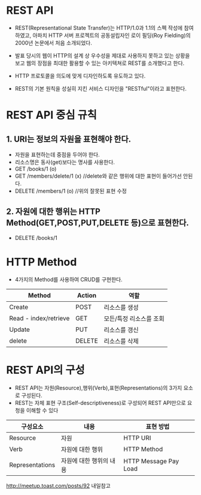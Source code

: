 # REST API

- REST(Representational State Transfer)는 HTTP/1.0과 1.1의 스펙 작성에 참여하였고, 아파치 HTTP 서버 프로젝트의 공동설립자인 로이 필딩(Roy Fielding)의 2000년 논문에서 처음 소개되었다.

- 발표 당시의 웹이 HTTP의 설계 상 우수성을 제대로 사용하지 못하고 있는 상황을 보고 웹의 장점을 최대한 활용할 수 있는 아키텍쳐로 REST를 소개했다고 한다.

- HTTP 프로토콜을 의도에 맞게 디자인하도록 유도하고 있다.

- REST의 기본 원칙을 성실히 지킨 서비스 디자인을 "RESTful"이라고 표현한다.


# REST API 중심 규칙

## 1. URI는 정보의 자원을 표현해야 한다.
- 자원을 표현하는데 중점을 두어야 한다.
- 리소스명은 동사(get)보다는 명사를 사용한다.
- GET /books/1 (o)
- GET /members/delete/1 (x) //delete와 같은 행위에 대한 표현이 들어가선 안된다.
- DELETE /members/1 (o) //위의 잘못된 표현 수정

## 2. 자원에 대한 행위는 HTTP Method(GET,POST,PUT,DELETE 등)으로 표현한다.
- DELETE /books/1


# HTTP Method
- 4가지의 Method를 사용하여 CRUD를 구현한다.

Method  | Action | 역할
--------- | --------- | ---------
Create    | POST | 리소스를 생성
Read - index/retrieve | GET | 모든/특정 리소스를 조회
Update | PUT | 리소스를 갱신
delete | DELETE | 리소스를 삭제


# REST API의 구성
- REST API는 자원(Resource),행위(Verb),표현(Representations)의 3가지 요소로 구성된다.
- REST는 자체 표현 구조(Self-descriptiveness)로 구성되어 REST API만으로 요청을 이해할 수 있다

구성요소  | 내용 | 표현 방법
---------| --------- | ---------
Resource | 자원 | HTTP URI
Verb | 자원에 대한 행위 | HTTP Method
Representations | 자원에 대한 행위의 내용 | HTTP Message Pay Load

http://meetup.toast.com/posts/92 내일참고